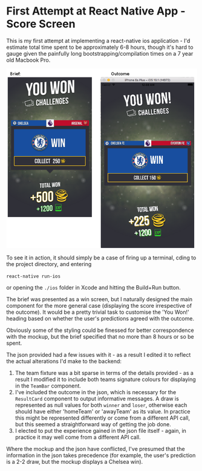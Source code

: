 # First Attempt at React Native App - Score Screen

This is my first attempt at implementing a react-native ios application - I'd
estimate total time spent to be approximately 6-8 hours, though it's hard to
gauge given the painfully long bootstrapping/compilation times on a 7 year old
Macbook Pro.

![Brief and Outcome](./react-native-app.png "Brief and Outcome")

To see it in action, it should simply be a case of firing up a terminal, cding
to the project directory, and entering

`react-native run-ios`

or opening the `./ios` folder in Xcode and hitting the Build+Run button.

The brief was presented as a win screen, but I naturally designed the main
component for the more general case (displaying the score irrespective of the
outcome). It would be a pretty trivial task to customise the 'You Won!' heading
based on whether the user's predictions agreed with the outcome.

Obviously some of the styling could be finessed for better correspondence with
the mockup, but the brief specified that no more than 8 hours or so be spent.

The json provided had a few issues with it - as a result I edited it to
reflect the actual alterations I'd make to the backend:

1. The team fixture was a bit sparse in terms of the details provided - as a
   result I modified it to include both teams signature colours for displaying
   in the `TeamBar` component.
2. I've included the outcome in the json, which is necessary for the
   `ResultCard` component to output informative messages. A draw is represented
   as null values for both `winner` and `loser`, otherwise each should have
   either 'homeTeam' or 'awayTeam' as its value. In practice this might be
   represented differently or come from a different API call, but this seemed a
   straightforward way of getting the job done.
3. I elected to put the experience gained in the json file itself - again, in
   practice it may well come from a different API call.

Where the mockup and the json have conflicted, I've presumed that the
information in the json takes precedence (for example, the user's prediction
is a 2-2 draw, but the mockup displays a Chelsea win).
